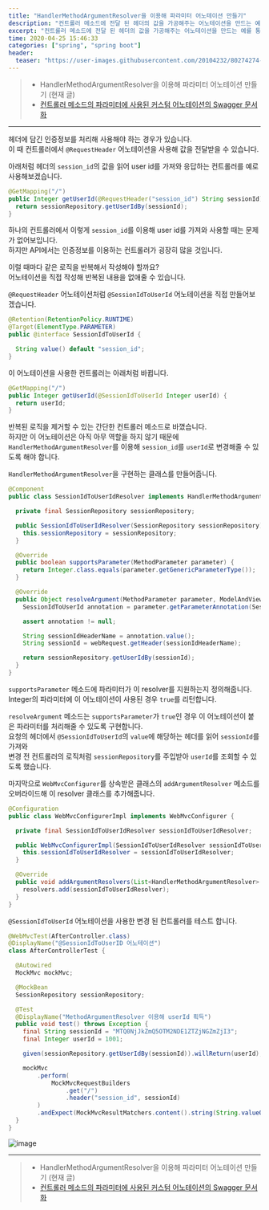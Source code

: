 ```yaml
---
title: "HandlerMethodArgumentResolver을 이용해 파라미터 어노테이션 만들기"
description: "컨트롤러 메소드에 전달 된 헤더의 값을 가공해주는 어노테이션을 만드는 예를 통해 HandlerMethodArgumentResolver를 소개합니다."
excerpt: "컨트롤러 메소드에 전달 된 헤더의 값을 가공해주는 어노테이션을 만드는 예를 통해 HandlerMethodArgumentResolver를 소개합니다."
time: 2020-04-25 15:46:33
categories: ["spring", "spring boot"]
header:
  teaser: "https://user-images.githubusercontent.com/20104232/80274274-2b134400-8714-11ea-96db-e09ba79c77e4.png"
---
```


> - HandlerMethodArgumentResolver을 이용해 파라미터 어노테이션 만들기 (현재 글)
> - [컨트롤러 메소드의 파라미터에 사용된 커스텀 어노테이션의 Swagger 문서화](../swagger-for-method-argument-annotation)

---

헤더에 담긴 인증정보를 처리해 사용해야 하는 경우가 있습니다.  
이 때 컨트롤러에서 `@RequestHeader` 어노테이션을 사용해 값을 전달받을 수 있습니다.

아래처럼 헤더의 `session_id`의 값을 읽어 user id를 가져와 응답하는 컨트롤러를 예로 사용해보겠습니다.

```java
@GetMapping("/")
public Integer getUserId(@RequestHeader("session_id") String sessionId) {
  return sessionRepository.getUserIdBy(sessionId);
}
```

하나의 컨트롤러에서 이렇게 `session_id`를 이용해 user id를 가져와 사용할 때는 문제가 없어보입니다.  
하지만 API에서는 인증정보를 이용하는 컨트롤러가 굉장히 많을 것입니다.

이럴 때마다 같은 로직을 반복해서 작성해야 할까요?  
어노테이션을 직접 작성해 반복된 내용을 없애줄 수 있습니다.

`@RequestHeader` 어노테이션처럼 `@SessionIdToUserId` 어노테이션을 직접 만들어보겠습니다.

```java
@Retention(RetentionPolicy.RUNTIME)
@Target(ElementType.PARAMETER)
public @interface SessionIdToUserId {

  String value() default "session_id";
}
```

이 어노테이션을 사용한 컨트롤러는 아래처럼 바뀝니다.

```java
@GetMapping("/")
public Integer getUserId(@SessionIdToUserId Integer userId) {
  return userId;
}
```

반복된 로직을 제거할 수 있는 간단한 컨트롤러 메소드로 바꼈습니다.  
하지만 이 어노테이션은 아직 아무 역할을 하지 않기 때문에 `HandlerMethodArgumentResolver`를 이용해 `session_id`를 `userId`로 변경해줄 수 있도록 해야 합니다.

`HandlerMethodArgumentResolver`을 구현하는 클래스를 만들어줍니다.

```java
@Component
public class SessionIdToUserIdResolver implements HandlerMethodArgumentResolver {

  private final SessionRepository sessionRepository;

  public SessionIdToUserIdResolver(SessionRepository sessionRepository) {
    this.sessionRepository = sessionRepository;
  }

  @Override
  public boolean supportsParameter(MethodParameter parameter) {
    return Integer.class.equals(parameter.getGenericParameterType());
  }

  @Override
  public Object resolveArgument(MethodParameter parameter, ModelAndViewContainer mavContainer, NativeWebRequest webRequest, WebDataBinderFactory binderFactory) throws Exception {
    SessionIdToUserId annotation = parameter.getParameterAnnotation(SessionIdToUserId.class);

    assert annotation != null;

    String sessionIdHeaderName = annotation.value();
    String sessionId = webRequest.getHeader(sessionIdHeaderName);

    return sessionRepository.getUserIdBy(sessionId);
  }
}
```

`supportsParameter` 메소드에 파라미터가 이 resolver를 지원하는지 정의해줍니다.  
Integer의 파라미터에 이 어노테이션이 사용된 경우 `true`를 리턴합니다.

`resolveArgument` 메소드는 `supportsParameter`가 `true`인 경우 이 어노테이션이 붙은 파라미터를 처리해줄 수 있도록 구현합니다.  
요청의 헤더에서 `@SessionIdToUserId`의 `value`에 해당하는 헤더를 읽어 `sessionId`를 가져와  
변경 전 컨트롤러의 로직처럼 `sessionRepository`를 주입받아 `userId`를 조회할 수 있도록 했습니다.

마지막으로 `WebMvcConfigurer`를 상속받은 클래스의 `addArgumentResolver` 메소드를 오버라이드해 이 resolver 클래스를 추가해줍니다.

```java
@Configuration
public class WebMvcConfigurerImpl implements WebMvcConfigurer {

  private final SessionIdToUserIdResolver sessionIdToUserIdResolver;

  public WebMvcConfigurerImpl(SessionIdToUserIdResolver sessionIdToUserIdResolver) {
    this.sessionIdToUserIdResolver = sessionIdToUserIdResolver;
  }

  @Override
  public void addArgumentResolvers(List<HandlerMethodArgumentResolver> resolvers) {
    resolvers.add(sessionIdToUserIdResolver);
  }
}
```

`@SessionIdToUserId` 어노테이션을 사용한 변경 된 컨트롤러를 테스트 합니다.

```java
@WebMvcTest(AfterController.class)
@DisplayName("@SessionIdToUserID 어노테이션")
class AfterControllerTest {

  @Autowired
  MockMvc mockMvc;

  @MockBean
  SessionRepository sessionRepository;

  @Test
  @DisplayName("MethodArgumentResolver 이용해 userId 획득")
  public void test() throws Exception {
    final String sessionId = "MTQ0NjJkZmQ5OTM2NDE1ZTZjNGZmZjI3";
    final Integer userId = 1001;

    given(sessionRepository.getUserIdBy(sessionId)).willReturn(userId);

    mockMvc
        .perform(
            MockMvcRequestBuilders
                .get("/")
                .header("session_id", sessionId)
        )
        .andExpect(MockMvcResultMatchers.content().string(String.valueOf(userId)));
  }
}
```

![image](https://user-images.githubusercontent.com/20104232/80274146-3f0a7600-8713-11ea-92b1-986398b24fc3.png)

---

> - HandlerMethodArgumentResolver을 이용해 파라미터 어노테이션 만들기 (현재 글)
> - [컨트롤러 메소드의 파라미터에 사용된 커스텀 어노테이션의 Swagger 문서화](../swagger-for-method-argument-annotation)
